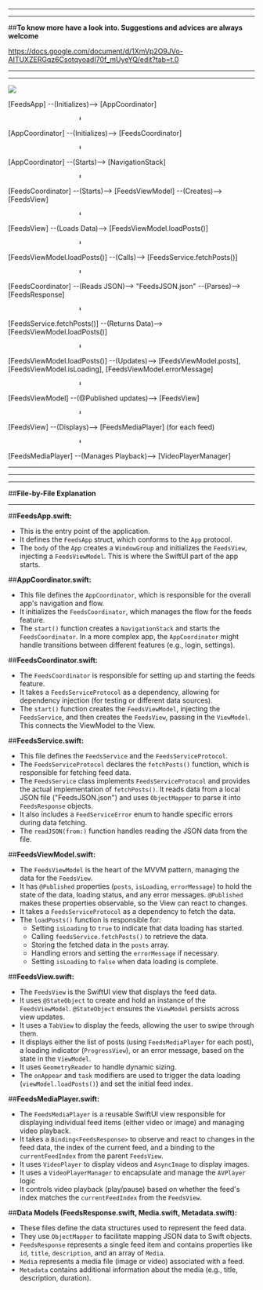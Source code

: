 --------------------------------------------------------------------------------------------------------------------------------
--------------------------------------------------------------------------------------------------------------------------------

##**To know more have a look into. Suggestions and advices are always welcome**

https://docs.google.com/document/d/1XmVp2O9JVo-AITUXZERGqz6CsotqyoadI70f_mUyeYQ/edit?tab=t.0

--------------------------------------------------------------------------------------------------------------------------------
--------------------------------------------------------------------------------------------------------------------------------

<p>
<img src="https://github.com/ArshwinDenuevLal/FeedsApp/blob/main/FeedsApp%20Screen%20Recording.gif"></p>


[FeedsApp] --(Initializes)--> [AppCoordinator]
                        
                        ⬇
[AppCoordinator] --(Initializes)--> [FeedsCoordinator]

                        ⬇
[AppCoordinator] --(Starts)--> [NavigationStack]

                        ⬇
[FeedsCoordinator] --(Starts)--> [FeedsViewModel] --(Creates)--> [FeedsView]
              
                        ⬇
[FeedsView] --(Loads Data)--> [FeedsViewModel.loadPosts()]

                        ⬇
[FeedsViewModel.loadPosts()] --(Calls)--> [FeedsService.fetchPosts()]

                        ⬇
[FeedsCoordinator] --(Reads JSON)--> "FeedsJSON.json" --(Parses)--> [FeedsResponse]                              

                        ⬇
[FeedsService.fetchPosts()] --(Returns Data)--> [FeedsViewModel.loadPosts()]

                        ⬇
[FeedsViewModel.loadPosts()] --(Updates)--> [FeedsViewModel.posts], [FeedsViewModel.isLoading], [FeedsViewModel.errorMessage]

                        ⬇
[FeedsViewModel] --(@Published updates)--> [FeedsView]

                        ⬇
[FeedsView] --(Displays)--> [FeedsMediaPlayer] (for each feed)

                        ⬇
[FeedsMediaPlayer] --(Manages Playback)--> [VideoPlayerManager]


--------------------------------------------------------------------------------------------------------------------------------
--------------------------------------------------------------------------------------------------------------------------------







--------------------------------

##**File-by-File Explanation**

--------------------------------

##**FeedsApp.swift:**

* This is the entry point of the application.
* It defines the `FeedsApp` struct, which conforms to the `App` protocol.
* The `body` of the `App` creates a `WindowGroup` and initializes the `FeedsView`, injecting a `FeedsViewModel`. This is where the SwiftUI part of the app starts.

##**AppCoordinator.swift:**

* This file defines the `AppCoordinator`, which is responsible for the overall app's navigation and flow.
* It initializes the `FeedsCoordinator`, which manages the flow for the feeds feature.
* The `start()` function creates a `NavigationStack` and starts the `FeedsCoordinator`. In a more complex app, the `AppCoordinator` might handle transitions between different features (e.g., login, settings).

##**FeedsCoordinator.swift:**

* The `FeedsCoordinator` is responsible for setting up and starting the feeds feature.
* It takes a `FeedsServiceProtocol` as a dependency, allowing for dependency injection (for testing or different data sources).
* The `start()` function creates the `FeedsViewModel`, injecting the `FeedsService`, and then creates the `FeedsView`, passing in the `ViewModel`. This connects the ViewModel to the View.

##**FeedsService.swift:**

* This file defines the `FeedsService` and the `FeedsServiceProtocol`.
* The `FeedsServiceProtocol` declares the `fetchPosts()` function, which is responsible for fetching feed data.
* The `FeedsService` class implements `FeedsServiceProtocol` and provides the actual implementation of `fetchPosts()`. It reads data from a local JSON file ("FeedsJSON.json") and uses `ObjectMapper` to parse it into `FeedsResponse` objects.
* It also includes a `FeedServiceError` enum to handle specific errors during data fetching.
* The `readJSON(from:)` function handles reading the JSON data from the file.

##**FeedsViewModel.swift:**

* The `FeedsViewModel` is the heart of the MVVM pattern, managing the data for the `FeedsView`.
* It has `@Published` properties (`posts`, `isLoading`, `errorMessage`) to hold the state of the data, loading status, and any error messages. `@Published` makes these properties observable, so the View can react to changes.
* It takes a `FeedsServiceProtocol` as a dependency to fetch the data.
* The `loadPosts()` function is responsible for:
    * Setting `isLoading` to `true` to indicate that data loading has started.
    * Calling `feedsService.fetchPosts()` to retrieve the data.
    * Storing the fetched data in the `posts` array.
    * Handling errors and setting the `errorMessage` if necessary.
    * Setting `isLoading` to `false` when data loading is complete.

##**FeedsView.swift:**

* The `FeedsView` is the SwiftUI view that displays the feed data.
* It uses `@StateObject` to create and hold an instance of the `FeedsViewModel`. `@StateObject` ensures the `ViewModel` persists across view updates.
* It uses a `TabView` to display the feeds, allowing the user to swipe through them.
* It displays either the list of posts (using `FeedsMediaPlayer` for each post), a loading indicator (`ProgressView`), or an error message, based on the state in the `ViewModel`.
* It uses `GeometryReader` to handle dynamic sizing.
* The `onAppear` and `task` modifiers are used to trigger the data loading (`viewModel.loadPosts()`) and set the initial feed index.

##**FeedsMediaPlayer.swift:**

* The `FeedsMediaPlayer` is a reusable SwiftUI view responsible for displaying individual feed items (either video or image) and managing video playback.
* It takes a `Binding<FeedsResponse>` to observe and react to changes in the feed data, the index of the current feed, and a binding to the `currentFeedIndex` from the parent `FeedsView`.
* It uses `VideoPlayer` to display videos and `AsyncImage` to display images.
* It uses a `VideoPlayerManager` to encapsulate and manage the `AVPlayer` logic
* It controls video playback (play/pause) based on whether the feed's index matches the `currentFeedIndex` from the `FeedsView`.

##**Data Models (FeedsResponse.swift, Media.swift, Metadata.swift):**

* These files define the data structures used to represent the feed data.
* They use `ObjectMapper` to facilitate mapping JSON data to Swift objects.
* `FeedsResponse` represents a single feed item and contains properties like `id`, `title`, `description`, and an array of `Media`.
* `Media` represents a media file (image or video) associated with a feed.
* `Metadata` contains additional information about the media (e.g., title, description, duration).
